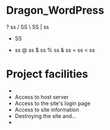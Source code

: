 # Dragon_WordPress

? ss
/ SS
\ SS
| ss
+ SS
- ss
@ ss
$ ss
% ss
& ss
= ss
< ss

# Project facilities
*
* Access to host server
* Access to the site's login page
* Access to site information
* Destroying the site and...
*
